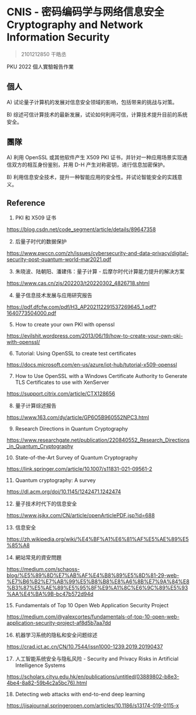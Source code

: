 # CNIS - 密码编码学与网络信息安全 Cryptography and Network Information Security

> 2101212850 干皓丞

PKU 2022 個人實驗報告作業


## 個人

A) 试论量子计算机的发展对信息安全领域的影响，包括带来的挑战与对策。

B) 综述可信计算技术的最新发展，试论如何利用可信，计算技术提升目前的系统安全。


## 團隊

A) 利用 OpenSSL 或其他软件产生 X509 PKI 证书，并针对一种应用场景实现通信双方的相互身份鉴别，并用 D-H 产生对称密钥，进行信息加密保护。

B) 利用信息安全技术，提升一种智能应用的安全性。并试论智能安全的实践意义。


## Reference

1. PKI 和 X509 证书

https://blog.csdn.net/code_segment/article/details/89647358


2. 后量子时代的数据保护

https://www.pwccn.com/zh/issues/cybersecurity-and-data-privacy/digital-security-post-quantum-world-mar2021.pdf


3. 朱晓波、陆朝阳、潘建伟：量子计算 - 后摩尔时代计算能力提升的解决方案

https://www.cas.cn/zjs/202203/t20220302_4826718.shtml


4. 量子信息技术发展与应用研究报告

https://pdf.dfcfw.com/pdf/H3_AP202112291537269645_1.pdf?1640773504000.pdf


5. How to create your own PKI with openssl

https://evilshit.wordpress.com/2013/06/19/how-to-create-your-own-pki-with-openssl/


6. Tutorial: Using OpenSSL to create test certificates

https://docs.microsoft.com/en-us/azure/iot-hub/tutorial-x509-openssl


7. How to Use OpenSSL with a Windows Certificate Authority to Generate TLS Certificates to use with XenServer

https://support.citrix.com/article/CTX128656


8. 量子计算综述报告

https://www.163.com/dy/article/GP6O5B960552NPC3.html


9. Research Directions in Quantum Cryptography

https://www.researchgate.net/publication/220840552_Research_Directions_in_Quantum_Cryptography


10. State-of-the-Art Survey of Quantum Cryptography

https://link.springer.com/article/10.1007/s11831-021-09561-2


11. Quantum cryptography: A survey

https://dl.acm.org/doi/10.1145/1242471.1242474


12. 量子技术时代下的信息安全

https://www.jsjkx.com/CN/article/openArticlePDF.jsp?id=688


13. 信息安全

https://zh.wikipedia.org/wiki/%E4%BF%A1%E6%81%AF%E5%AE%89%E5%85%A8


14. 網站常見的資安問題

https://medium.com/schaoss-blog/%E5%89%8D%E7%AB%AF%E4%B8%89%E5%8D%81-29-web-%E7%B6%B2%E7%AB%99%E5%B8%B8%E8%A6%8B%E7%9A%84%E8%B3%87%E5%AE%89%E5%95%8F%E9%A1%8C%E6%9C%89%E5%93%AA%E4%BA%9B-bc47b572d94d


15. Fundamentals of Top 10 Open Web Application Security Project

https://medium.com/@yalexcortes/fundamentals-of-top-10-open-web-application-security-project-af8d5b7aa7dd


16. 机器学习系统的隐私和安全问题综述

https://crad.ict.ac.cn/CN/10.7544/issn1000-1239.2019.20190437


17. 人工智能系统安全与隐私风险 - Security and Privacy Risks in Artificial Intelligence Systems

https://scholars.cityu.edu.hk/en/publications/untitled(03889802-b8e3-4be4-8a82-59b4c2a5bc76).html


18. Detecting web attacks with end-to-end deep learning

https://jisajournal.springeropen.com/articles/10.1186/s13174-019-0115-x



